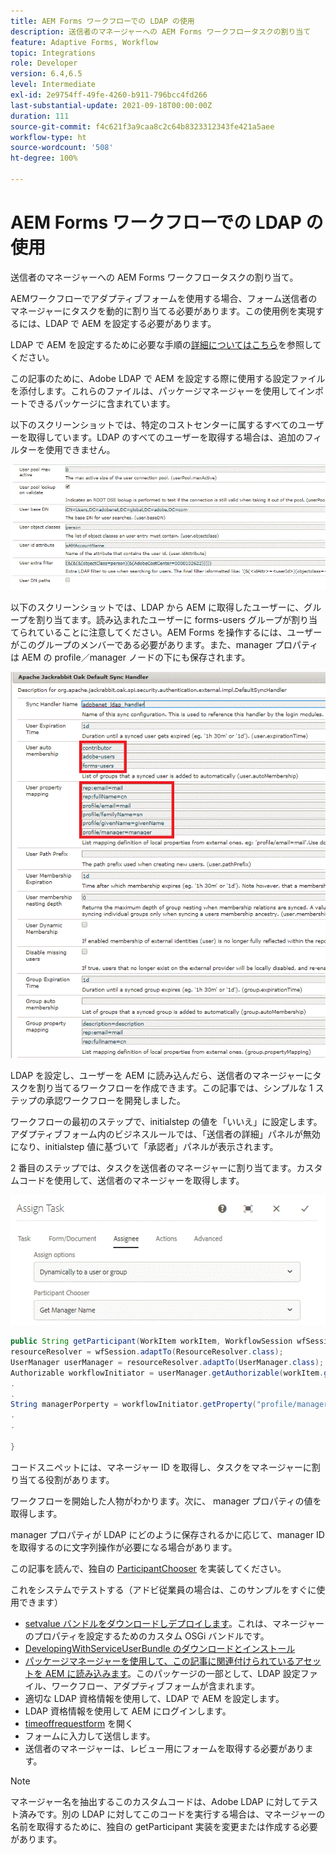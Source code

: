 ```yaml
---
title: AEM Forms ワークフローでの LDAP の使用
description: 送信者のマネージャーへの AEM Forms ワークフロータスクの割り当て
feature: Adaptive Forms, Workflow
topic: Integrations
role: Developer
version: 6.4,6.5
level: Intermediate
exl-id: 2e9754ff-49fe-4260-b911-796bcc4fd266
last-substantial-update: 2021-09-18T00:00:00Z
duration: 111
source-git-commit: f4c621f3a9caa8c2c64b8323312343fe421a5aee
workflow-type: ht
source-wordcount: '508'
ht-degree: 100%

---
```


# AEM Forms ワークフローでの LDAP の使用

送信者のマネージャーへの AEM Forms ワークフロータスクの割り当て。

AEMワークフローでアダプティブフォームを使用する場合、フォーム送信者のマネージャーにタスクを動的に割り当てる必要があります。この使用例を実現するには、LDAP で AEM を設定する必要があります。

LDAP で AEM を設定するために必要な手順の[詳細についてはこちら](https://helpx.adobe.com/ja/experience-manager/6-5/sites/administering/using/ldap-config.html)を参照してください。

この記事のために、Adobe LDAP で AEM を設定する際に使用する設定ファイルを添付します。これらのファイルは、パッケージマネージャーを使用してインポートできるパッケージに含まれています。

以下のスクリーンショットでは、特定のコストセンターに属するすべてのユーザーを取得しています。LDAP のすべてのユーザーを取得する場合は、追加のフィルターを使用できません。

![LDAP の設定](assets/costcenterldap.gif)

以下のスクリーンショットでは、LDAP から AEM に取得したユーザーに、グループを割り当てます。読み込まれたユーザーに forms-users グループが割り当てられていることに注意してください。AEM Forms を操作するには、ユーザーがこのグループのメンバーである必要があります。また、manager プロパティは AEM の profile／manager ノードの下にも保存されます。

![Synchandler](assets/synchandler.gif)

LDAP を設定し、ユーザーを AEM に読み込んだら、送信者のマネージャーにタスクを割り当てるワークフローを作成できます。この記事では、シンプルな 1 ステップの承認ワークフローを開発しました。

ワークフローの最初のステップで、initialstep の値を「いいえ」に設定します。アダプティブフォーム内のビジネスルールでは、「送信者の詳細」パネルが無効になり、initialstep 値に基づいて「承認者」パネルが表示されます。

2 番目のステップでは、タスクを送信者のマネージャーに割り当てます。カスタムコードを使用して、送信者のマネージャーを取得します。

![タスクの割り当て](assets/assigntask.gif)

```java
public String getParticipant(WorkItem workItem, WorkflowSession wfSession, MetaDataMap arg2) throws WorkflowException{
resourceResolver = wfSession.adaptTo(ResourceResolver.class);
UserManager userManager = resourceResolver.adaptTo(UserManager.class);
Authorizable workflowInitiator = userManager.getAuthorizable(workItem.getWorkflow().getInitiator());
.
.
String managerPorperty = workflowInitiator.getProperty("profile/manager")[0].getString();
.
.

}
```

コードスニペットには、マネージャー ID を取得し、タスクをマネージャーに割り当てる役割があります。

ワークフローを開始した人物がわかります。次に、 manager プロパティの値を取得します。

manager プロパティが LDAP にどのように保存されるかに応じて、manager ID を取得するのに文字列操作が必要になる場合があります。

この記事を読んで、独自の [ParticipantChooser](https://helpx.adobe.com/ja/experience-manager/using/dynamic-steps.html) を実装してください。

これをシステムでテストする（アドビ従業員の場合は、このサンプルをすぐに使用できます）

* [setvalue バンドルをダウンロードしデプロイします](/help/forms/assets/common-osgi-bundles/SetValueApp.core-1.0-SNAPSHOT.jar)。これは、マネージャーのプロパティを設定するためのカスタム OSGi バンドルです。
* [DevelopingWithServiceUserBundle のダウンロードとインストール](/help/forms/assets/common-osgi-bundles/DevelopingWithServiceUser.jar)
* [パッケージマネージャーを使用して、この記事に関連付けられているアセットを AEM に読み込みます](assets/aem-forms-ldap.zip)。このパッケージの一部として、LDAP 設定ファイル、ワークフロー、アダプティブフォームが含まれます。
* 適切な LDAP 資格情報を使用して、LDAP で AEM を設定します。
* LDAP 資格情報を使用して AEM にログインします。
* [timeoffrequestform](http://localhost:4502/content/dam/formsanddocuments/helpx/timeoffrequestform/jcr:content?wcmmode=disabled) を開く
* フォームに入力して送信します。
* 送信者のマネージャーは、レビュー用にフォームを取得する必要があります。

>[!NOTE]
>
>マネージャー名を抽出するこのカスタムコードは、Adobe LDAP に対してテスト済みです。別の LDAP に対してこのコードを実行する場合は、マネージャーの名前を取得するために、独自の getParticipant 実装を変更または作成する必要があります。
